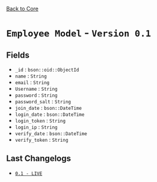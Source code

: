 [Back to Core](/projects/core)

# `Employee Model` - `Version 0.1`

## Fields

- `_id` : `bson::oid::ObjectId`
- `name` : `String`
- `email` : `String`
- `Username` : `String`
- `password` : `String`
- `password_salt` : `String`
- `join_date` : `bson::DateTime`
- `login_date` : `bson::DateTime`
- `login_token` : `String`
- `login_ip` : `String`
- `verify_date` : `bson::DateTime`
- `verify_token` : `String`

## Last Changelogs

- [`0.1 - LIVE`](/projects/core/changelogs/0.1)